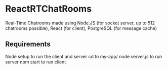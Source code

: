 # ReactRTChatRooms
Real-Time Chatrooms made using Node.JS (for socket server, up to 512 chatrooms possible), React (for client), PostgreSQL (for message cache)

## Requirements
Node setup to run the client and server
cd to my-app/
node server.js to run server
npm start to run client